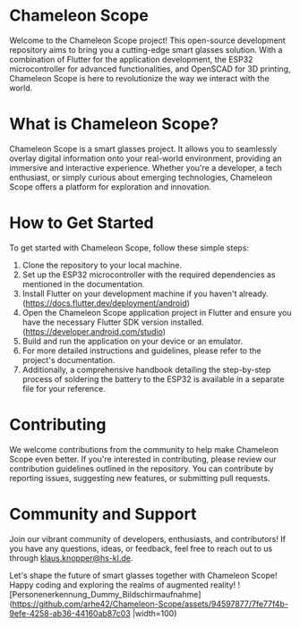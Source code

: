 # Chameleon Scope
Welcome to the Chameleon Scope project! This open-source development repository aims to bring you a cutting-edge smart glasses solution. With a combination of Flutter for the application development, the ESP32 microcontroller for advanced functionalities, and OpenSCAD for 3D printing, Chameleon Scope is here to revolutionize the way we interact with the world.

# What is Chameleon Scope?
Chameleon Scope is a smart glasses project. It allows you to seamlessly overlay digital information onto your real-world environment, providing an immersive and interactive experience. Whether you're a developer, a tech enthusiast, or simply curious about emerging technologies, Chameleon Scope offers a platform for exploration and innovation.

# How to Get Started
To get started with Chameleon Scope, follow these simple steps:
1. Clone the repository to your local machine.
2. Set up the ESP32 microcontroller with the required dependencies as mentioned in the documentation.
3. Install Flutter on your development machine if you haven't already. (https://docs.flutter.dev/deployment/android)
4. Open the Chameleon Scope application project in Flutter and ensure you have the necessary Flutter SDK version installed. (https://developer.android.com/studio)
5. Build and run the application on your device or an emulator.
6. For more detailed instructions and guidelines, please refer to the project's documentation.
7. Additionally, a comprehensive handbook detailing the step-by-step process of soldering the battery to the ESP32 is available in a separate file for your reference.

# Contributing
We welcome contributions from the community to help make Chameleon Scope even better. If you're interested in contributing, please review our contribution guidelines outlined in the repository. You can contribute by reporting issues, suggesting new features, or submitting pull requests.

# Community and Support
Join our vibrant community of developers, enthusiasts, and contributors! If you have any questions, ideas, or feedback, feel free to reach out to us through klaus.knopper@hs-kl.de.

Let's shape the future of smart glasses together with Chameleon Scope! Happy coding and exploring the realms of augmented reality!
![Personenerkennung_Dummy_Bildschirmaufnahme](https://github.com/arhe42/Chameleon-Scope/assets/94597877/7fe77f4b-9efe-4258-ab36-44160ab87c03 |width=100)
